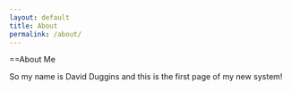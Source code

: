 ```yaml
---
layout: default
title: About
permalink: /about/
---
```


==About Me

So my name is David Duggins and this is the first page of my new system!

